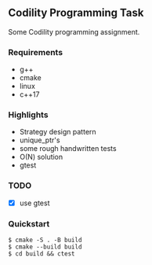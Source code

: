 ## Codility Programming Task
Some Codility programming assignment. 

### Requirements
- g++
- cmake
- linux
- c++17

### Highlights
- Strategy design pattern
- unique_ptr's
- some rough handwritten tests
- O(N) solution
- gtest

### TODO
- [x] use gtest

### Quickstart

```console
$ cmake -S . -B build
$ cmake --build build
$ cd build && ctest
```
